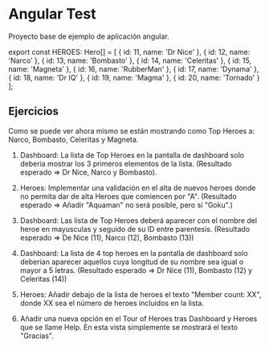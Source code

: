 # Angular Test

Proyecto base de ejemplo de aplicación angular.

export const HEROES: Hero[] = [
  { id: 11, name: 'Dr Nice' },
  { id: 12, name: 'Narco' },
  { id: 13, name: 'Bombasto' },
  { id: 14, name: 'Celeritas' },
  { id: 15, name: 'Magneta' },
  { id: 16, name: 'RubberMan' },
  { id: 17, name: 'Dynama' },
  { id: 18, name: 'Dr IQ' },
  { id: 19, name: 'Magma' },
  { id: 20, name: 'Tornado' }
];

## Ejercicios

Como se puede ver ahora mismo se están mostrando como Top Heroes a: Narco, Bombasto, Celeritas y Magneta.

1. Dashboard: La lista de Top Heroes en la pantalla de dashboard solo deberia mostrar los 3 primeros elementos de la lista.
   (Resultado esperado => Dr Nice, Narco y Bombasto).

2. Heroes: Implementar una validación en el alta de nuevos heroes donde no permita dar de alta Heroes que comiencen por "A".
   (Resultado esperado => Añadir "Aquaman" no será posible, pero sí "Goku".)

3. Dashboard: Las lista de Top Heroes deberá aparecer con el nombre del heroe en mayusculas y seguido de su ID entre parentesis.
   (Resultado esperado => De Nice (11), Narco (12), Bombasto (13))

4. Dashboard: La lista de 4 top heroes en la pantalla de dashboard solo deberian aparecer aquellos cuya longitud de su nombre sea igual o mayor a 5 letras.
   (Resultado esperado => Dr Nice (11), Bombasto (12) y Celeritas (14))

5. Heroes: Añadir debajo de la lista de heroes el texto "Member count: XX", donde XX sea el número de heroes incluidos en la lista.

6. Añadir una nueva opción en el Tour of Heroes tras Dashboard y Heroes que se llame Help. En esta vista simplemente se mostrará el texto "Gracias".
